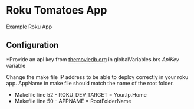 # Roku Tomatoes App

Example Roku App

## Configuration
*Provide an api key from [themoviedb.org](themoviedb.org) in globalVariables.brs *ApiKey* variable

Change the make file IP address to be able to deploy correctly in your roku app. AppName in make file should match the name of the root folder.

* Makefile line 52 - ROKU_DEV_TARGET = Your.Ip.Home
* Makefile line 50 - APPNAME = RootFolderName

